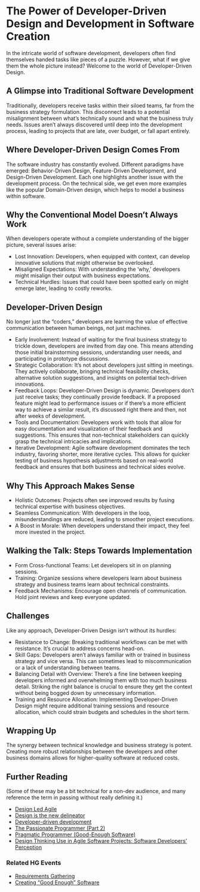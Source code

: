 # The Power of Developer-Driven Design and Development in Software Creation

In the intricate world of software development, developers often find themselves handed tasks like pieces of a puzzle. However, what if we give them the whole picture instead? Welcome to the world of Developer-Driven Design.

## A Glimpse into Traditional Software Development

Traditionally, developers receive tasks within their siloed teams, far from the business strategy formulation. This disconnect leads to a potential misalignment between what’s technically sound and what the business truly needs. Issues aren’t always discovered until deep into the development process, leading to projects that are late, over budget, or fall apart entirely.

## Where Developer-Driven Design Comes From

The software industry has constantly evolved. Different paradigms have emerged: Behavior-Driven Design, Feature-Driven Development, and Design-Driven Development. Each one highlights another issue with the development process. On the technical side, we get even more examples like the popular Domain-Driven design, which helps to model a business within software.

## Why the Conventional Model Doesn’t Always Work

When developers operate without a complete understanding of the bigger picture, several issues arise:

- Lost Innovation: Developers, when equipped with context, can develop innovative solutions that might otherwise be overlooked.
- Misaligned Expectations: With understanding the ‘why,’ developers might misalign their output with business expectations.
- Technical Hurdles: Issues that could have been spotted early on might emerge later, leading to costly reworks.

## Developer-Driven Design

No longer just the “coders,” developers are learning the value of effective communication between human beings, not just machines.

- Early Involvement: Instead of waiting for the final business strategy to trickle down, developers are invited from day one. This means attending those initial brainstorming sessions, understanding user needs, and participating in prototype discussions.
- Strategic Collaboration: It’s not about developers just sitting in meetings. They actively collaborate, bringing technical feasibility checks, alternative solution suggestions, and insights on potential tech-driven innovations.
- Feedback Loops: Developer-Driven Design is dynamic. Developers don’t just receive tasks; they continually provide feedback. If a proposed feature might lead to performance issues or if there’s a more efficient way to achieve a similar result, it’s discussed right there and then, not after weeks of development.
- Tools and Documentation: Developers work with tools that allow for easy documentation and visualization of their feedback and suggestions. This ensures that non-technical stakeholders can quickly grasp the technical intricacies and implications.
- Iterative Development: Agile software development dominates the tech industry, favoring shorter, more iterative cycles. This allows for quicker testing of business hypothesis adjustments based on real-world feedback and ensures that both business and technical sides evolve.

## Why This Approach Makes Sense

- Holistic Outcomes: Projects often see improved results by fusing technical expertise with business objectives.
- Seamless Communication: With developers in the loop, misunderstandings are reduced, leading to smoother project executions.
- A Boost in Morale: When developers understand their impact, they feel more invested in the project.

## Walking the Talk: Steps Towards Implementation

- Form Cross-functional Teams: Let developers sit in on planning sessions.
- Training: Organize sessions where developers learn about business strategy and business teams learn about technical constraints.
- Feedback Mechanisms: Encourage open channels of communication. Hold joint reviews and keep everyone updated.

## Challenges

Like any approach, Developer-Driven Design isn’t without its hurdles:

- Resistance to Change: Breaking traditional workflows can be met with resistance. It’s crucial to address concerns head-on.
- Skill Gaps: Developers aren’t always familiar with or trained in business strategy and vice versa. This can sometimes lead to miscommunication or a lack of understanding between teams.
- Balancing Detail with Overview: There’s a fine line between keeping developers informed and overwhelming them with too much business detail. Striking the right balance is crucial to ensure they get the context without being bogged down by unnecessary information.
- Training and Resource Allocation: Implementing Developer-Driven Design might require additional training sessions and resource allocation, which could strain budgets and schedules in the short term.

## Wrapping Up

The synergy between technical knowledge and business strategy is potent. Creating more robust relationships between the developers and other business domains allows for higher-quality software at reduced costs.

## Further Reading

(Some of these may be a bit technical for a non-dev audience, and many reference the term in passing without really defining it.)

- [Design Led Agile](https://www.davidbrebner.com/?p=2072)
- [Design is the new delineator](https://bootcamp.uxdesign.cc/design-is-the-new-delineator-eb2a2bfdeb78)
- [Developer-driven development](https://hackernoon.com/development-driven-development-75c01b2afca1)
- [The Passionate Programmer (Part 2)](https://www.goodreads.com/en/book/show/6399113)
- [Pragmatic Programmer (Good-Enough Software)](https://www.goodreads.com/en/book/show/4099)
- [Design Thinking Use in Agile Software Projects: Software Developers’ Perception](https://www.scitepress.org/Papers/2020/93875/93875.pdf)

### Related HG Events

- [Requirements Gathering](https://healthygamer.github.io/CodingEvents/Requirements%20Gathering)
- [Creating “Good Enough” Software](https://healthygamer.github.io/CodingEvents/Good%20Enough%20Software)
